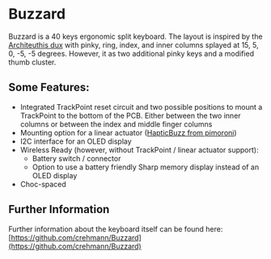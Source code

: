 # Buzzard

Buzzard is a 40 keys ergonomic split keyboard. The layout is inspired by the [Architeuthis dux](https://github.com/tapioki/cephalopoda/tree/main/Architeuthis%20dux) with pinky, ring, index, and inner columns splayed at 15, 5, 0, -5, -5 degrees. However, it as two additional pinky keys and a modified thumb cluster.

## Some Features:

- Integrated TrackPoint reset circuit and two possible positions to mount a TrackPoint to the bottom of the PCB. Either between the two inner columns or between the index and middle finger columns
- Mounting option for a linear actuator ([HapticBuzz from pimoroni](https://shop.pimoroni.com/products/drv2605l-linear-actuator-haptic-breakout))
- I2C interface for an OLED display
- Wireless Ready (however, without TrackPoint / linear actuator support):
  - Battery switch / connector
  - Option to use a battery friendly Sharp memory display instead of an OLED display
- Choc-spaced

## Further Information

Further information about the keyboard itself can be found here: [https://github.com/crehmann/Buzzard](https://github.com/crehmann/Buzzard)

